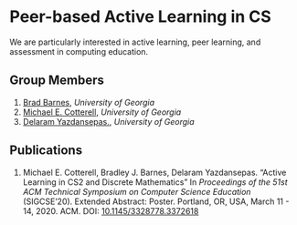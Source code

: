 # Peer-based Active Learning in CS

We are particularly interested in active learning, peer learning, and assessment in computing education.

## Group Members

1. [Brad Barnes](https://cs.uga.edu/directory/people/brad-barnes), _University of Georgia_
1. [Michael E. Cotterell](https://michaelcotterell.com/), _University of Georgia_
1. [Delaram Yazdansepas.](http://csweb.cs.uga.edu/~delaram/), _University of Georgia_

## Publications

1. Michael E. Cotterell, Bradley J. Barnes, Delaram Yazdansepas. 
   “Active Learning in CS2 and Discrete Mathematics” 
   In _Proceedings of the 51st ACM Technical Symposium on Computer Science Education_ (SIGCSE’20).
   Extended Abstract: Poster.
   Portland, OR, USA, March 11 - 14, 2020. ACM. 
   DOI: [10.1145/3328778.3372618](https://doi.org/10.1145/3328778.3372618) 
